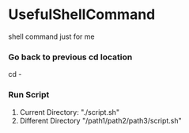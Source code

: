 # UsefulShellCommand
shell command just for me

### Go back to previous cd location
cd -
### Run Script
1. Current Directory: "./script.sh"
2. Different Directory "/path1/path2/path3/script.sh"
